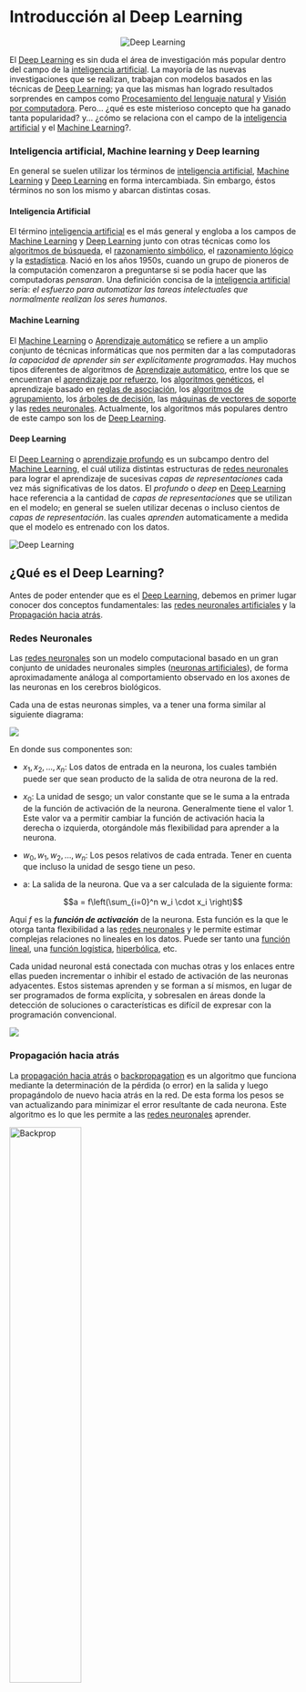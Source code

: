 # Introducción al Deep Learning

<center><img src="https://iaarhub.github.io/images/Inteligencia-Artificial-Deep-Learning.jpg" title="Deep Learning" alt="Deep Learning"></center>

El [Deep Learning](https://es.wikipedia.org/wiki/Aprendizaje_profundo) es sin duda el área de investigación más popular dentro del campo de la [inteligencia artificial](https://iaarhub.github.io/capacitacion/2017/04/30/introduccion-a-la-inteligencia-artificial/). La mayoría de las nuevas investigaciones que se realizan, trabajan con modelos basados en las técnicas de [Deep Learning](https://es.wikipedia.org/wiki/Aprendizaje_profundo); ya que las mismas han logrado resultados sorprendes en campos como [Procesamiento del lenguaje natural](https://es.wikipedia.org/wiki/Procesamiento_de_lenguajes_naturales) y [Visión por computadora](https://es.wikipedia.org/wiki/Visi%C3%B3n_artificial). Pero... ¿qué es este misterioso concepto que ha ganado tanta popularidad? y... ¿cómo se relaciona con el campo de la [inteligencia artificial](https://iaarhub.github.io/capacitacion/2017/04/30/introduccion-a-la-inteligencia-artificial/) y el [Machine Learning](http://relopezbriega.github.io/category/machine-learning.html)?. 

### Inteligencia artificial, Machine learning y Deep learning <a name="IA-ML-DL"></a>

En general se suelen utilizar los términos de [inteligencia artificial](https://iaarhub.github.io/capacitacion/2017/04/30/introduccion-a-la-inteligencia-artificial/), [Machine Learning](http://relopezbriega.github.io/category/machine-learning.html) y [Deep Learning](https://es.wikipedia.org/wiki/Aprendizaje_profundo) en forma intercambiada. Sin embargo, éstos términos no son los mismo y abarcan distintas cosas. 

#### Inteligencia Artificial

El término [inteligencia artificial](https://iaarhub.github.io/capacitacion/2017/04/30/introduccion-a-la-inteligencia-artificial/) es el más general y engloba a los campos de [Machine Learning](http://relopezbriega.github.io/category/machine-learning.html) y [Deep Learning](https://es.wikipedia.org/wiki/Aprendizaje_profundo) junto con otras técnicas como los [algoritmos de búsqueda](https://es.wikipedia.org/wiki/Algoritmo_de_b%C3%BAsqueda), el [razonamiento simbólico](https://es.wikipedia.org/wiki/Inteligencia_artificial_simb%C3%B3lica), el [razonamiento lógico](https://en.wikipedia.org/wiki/Logical_reasoning) y la [estadística](http://relopezbriega.github.io/category/pobabilidad-y-estadistica.html). Nació en los años 1950s, cuando un grupo de pioneros de la computación comenzaron a preguntarse si se podía hacer que las computadoras *pensaran*. Una definición concisa de la [inteligencia artificial](https://iaarhub.github.io/capacitacion/2017/04/30/introduccion-a-la-inteligencia-artificial/) sería: *el esfuerzo para automatizar las tareas intelectuales que normalmente realizan los seres humanos*. 

#### Machine Learning

El [Machine Learning](http://relopezbriega.github.io/category/machine-learning.html) o [Aprendizaje automático](http://relopezbriega.github.io/category/machine-learning.html) se refiere a un amplio conjunto de técnicas informáticas que nos permiten dar a las computadoras *la capacidad de aprender sin ser explícitamente programadas*. Hay muchos tipos diferentes de algoritmos de [Aprendizaje automático](http://relopezbriega.github.io/category/machine-learning.html), entre los que se encuentran el [aprendizaje por refuerzo](https://es.wikipedia.org/wiki/Aprendizaje_por_refuerzo), los [algoritmos genéticos](https://es.wikipedia.org/wiki/Algoritmo_gen%C3%A9tico), el aprendizaje basado en [reglas de asociación](https://es.wikipedia.org/wiki/Reglas_de_asociaci%C3%B3n), los [algoritmos de agrupamiento](https://es.wikipedia.org/wiki/Algoritmo_de_agrupamiento), los [árboles de decisión](https://es.wikipedia.org/wiki/%C3%81rbol_de_decisi%C3%B3n), las [máquinas de vectores de soporte](https://es.wikipedia.org/wiki/M%C3%A1quinas_de_vectores_de_soporte) y las [redes neuronales](https://es.wikipedia.org/wiki/Red_neuronal_artificial). Actualmente, los algoritmos más populares dentro de este campo son los de [Deep Learning](https://es.wikipedia.org/wiki/Aprendizaje_profundo).

#### Deep Learning

El [Deep Learning](https://es.wikipedia.org/wiki/Aprendizaje_profundo) o [aprendizaje profundo](https://es.wikipedia.org/wiki/Aprendizaje_profundo) es un subcampo dentro del [Machine Learning](http://relopezbriega.github.io/category/machine-learning.html), el cuál utiliza distintas estructuras de [redes neuronales](https://es.wikipedia.org/wiki/Red_neuronal_artificial) para lograr el aprendizaje de sucesivas *capas de representaciones* cada vez más significativas de los datos. El *profundo* o *deep* en [Deep Learning](https://es.wikipedia.org/wiki/Aprendizaje_profundo) hace referencia a la cantidad de *capas de representaciones* que se utilizan en el modelo; en general se suelen utilizar decenas o incluso cientos de *capas de representación*. las cuales *aprenden* automaticamente a medida que el modelo es entrenado con los datos.

<img src="https://iaarhub.github.io/images/DL.png" title="Deep Learning" alt="Deep Learning">

## ¿Qué es el Deep Learning? <a name="Que-es-DL"></a>

Antes de poder entender que es el [Deep Learning](https://es.wikipedia.org/wiki/Aprendizaje_profundo), debemos en primer lugar conocer dos conceptos fundamentales: las [redes neuronales artificiales](https://es.wikipedia.org/wiki/Red_neuronal_artificial) y la [Propagación hacia atrás](https://es.wikipedia.org/wiki/Propagaci%C3%B3n_hacia_atr%C3%A1s).


### Redes Neuronales 

Las [redes neuronales](https://es.wikipedia.org/wiki/Red_neuronal_artificial) son un modelo computacional basado en un gran conjunto de unidades neuronales simples ([neuronas artificiales](https://es.wikipedia.org/wiki/Neurona_de_McCulloch-Pitts)), de forma aproximadamente análoga al comportamiento observado en los axones de las neuronas en los cerebros biológicos. 

Cada una de estas neuronas simples, va a tener una forma similar al siguiente diagrama:

<img src="https://relopezbriega.github.io/images/neurona.png">

En donde sus componentes son:

* $x_1, x_2, \dots, x_n$: Los datos de entrada en la neurona, los cuales también puede ser que sean producto de la salida de otra neurona de la red.

* $x_0$: La unidad de sesgo; un valor constante que se le suma a la entrada de la función de activación de la neurona. Generalmente tiene el valor 1. Este valor va a permitir cambiar la función de activación hacia la derecha o izquierda, otorgándole más flexibilidad para aprender a la neurona.

* $w_0, w_1, w_2, \dots, w_n$: Los pesos relativos de cada entrada. Tener en cuenta que incluso la unidad de sesgo tiene un peso.

* a: La salida de la neurona. Que va a ser calculada de la siguiente forma:

$$a = f\left(\sum_{i=0}^n w_i \cdot x_i \right)$$

Aquí $f$ es la ***función de activación*** de la neurona. Esta función es la que le otorga tanta flexibilidad a las [redes neuronales](https://es.wikipedia.org/wiki/Red_neuronal_artificial) y le permite estimar complejas relaciones no lineales en los datos. Puede ser tanto una [función lineal](https://es.wikipedia.org/wiki/Funci%C3%B3n_lineal), una [función logística](https://es.wikipedia.org/wiki/Funci%C3%B3n_log%C3%ADstica), [hiperbólica](https://es.wikipedia.org/wiki/Funci%C3%B3n_hiperb%C3%B3lica), etc.

Cada unidad neuronal está conectada con muchas otras y los enlaces entre ellas pueden incrementar o inhibir el estado de activación de las neuronas adyacentes. Estos sistemas aprenden y se forman a sí mismos, en lugar de ser programados de forma explícita, y sobresalen en áreas donde la detección de soluciones o características es difícil de expresar con la programación convencional.

<img src="https://iaarhub.github.io/images/neural_network.svg">


### Propagación hacia atrás 

La [propagación hacia atrás](https://es.wikipedia.org/wiki/Propagaci%C3%B3n_hacia_atr%C3%A1s) o [backpropagation](https://es.wikipedia.org/wiki/Propagaci%C3%B3n_hacia_atr%C3%A1s) es un algoritmo que funciona mediante la determinación de la pérdida (o error) en la salida y luego propagándolo de nuevo hacia atrás en la red. De esta forma los pesos se van actualizando para minimizar el error resultante de cada neurona. Este algoritmo es lo que les permite a las [redes neuronales](https://es.wikipedia.org/wiki/Red_neuronal_artificial) aprender.

<img src="https://iaarhub.github.io/images/backprop.png" title="Backprop" alt="Backprop" width="50%" height="50%">


### ¿Cómo funciona el Deep Learning?  <a name="como-funciona-DL"></a>

En general, cualquier técnica de [Machine Learning](http://relopezbriega.github.io/category/machine-learning.html) trata de realizar la asignación de entradas (por ejemplo, imágenes) a salidas objetivo (Por ejemplo, la etiqueta "gato"), mediante la observación de un gran número de ejemplos de entradas y salidas. El [Deep Learning](https://es.wikipedia.org/wiki/Aprendizaje_profundo) realiza este mapeo de entrada-a-objetivo por medio de una [red neuronal artificial](https://es.wikipedia.org/wiki/Red_neuronal_artificial) que está compuesta de un número grande de *capas* dispuestas en forma de jerarquía. La [red](https://es.wikipedia.org/wiki/Red_neuronal_artificial) aprende algo simple en la capa inicial de la jerarquía y luego envía esta información a la siguiente capa. La siguiente capa toma esta información simple, lo combina en algo que es un poco más complejo, y lo pasa a la tercer capa. Este proceso continúa de forma tal que cada capa de la jerarquía construye algo más complejo de la entrada que recibió de la capa anterior. De esta forma, la [red](https://es.wikipedia.org/wiki/Red_neuronal_artificial) irá *aprendiendo* por medio de la exposición a los datos de ejemplo.

La especificación de lo que cada *capa* hace a la entrada que recibe es almacenada en los *pesos* de la capa, que en esencia, no son más que números. Utilizando terminología más técnica podemos decir que la transformación de datos que se produce en la *capa* es *parametrizada* por sus *pesos*. Para que la [red](https://es.wikipedia.org/wiki/Red_neuronal_artificial) aprenda debemos encontrar los *pesos* de todas las *capas* de forma tal que la [red](https://es.wikipedia.org/wiki/Red_neuronal_artificial) realice un mapeo perfecto entre los ejemplos de entrada con sus respectivas salidas objetivo. Pero el problema reside en que una [red](https://es.wikipedia.org/wiki/Red_neuronal_artificial) de [Deep Learning](https://es.wikipedia.org/wiki/Aprendizaje_profundo) puede tener millones de *parámetros*, por lo que encontrar el valor correcto de todos ellos puede ser una tarea realmente muy difícil, especialmente si la modificación del valor de uno de ellos afecta a todos los demás.

<img src="https://iaarhub.github.io/images/DL1.png" title="Deep Learning" alt="Deep Learning">

Para poder controlar algo, en primer lugar debemos poder observarlo. En este sentido, para controlar la salida de la [red neuronal](https://es.wikipedia.org/wiki/Red_neuronal_artificial), deberíamos poder medir cuan lejos esta la salida que obtuvimos de la que se esperaba obtener. Este es el trabajo de la *[función de pérdida](https://en.wikipedia.org/wiki/Loss_functions_for_classification)* de la [red](https://es.wikipedia.org/wiki/Red_neuronal_artificial). Esta función toma las predicciones que realiza el modelo y los valores objetivos (lo que realmente esperamos que la [red](https://es.wikipedia.org/wiki/Red_neuronal_artificial) produzca), y calcula cuán lejos estamos de ese valor, de esta manera, podemos capturar que tan bien esta funcionando el modelo para el ejemplo especificado. El truco fundamental del [Deep Learning](https://es.wikipedia.org/wiki/Aprendizaje_profundo) es utilizar el valor que nos devuelve esta  *[función de pérdida](https://en.wikipedia.org/wiki/Loss_functions_for_classification)* para retroalimentar la  [red](https://es.wikipedia.org/wiki/Red_neuronal_artificial) y ajustar los *pesos* en la dirección que vayan reduciendo la *pérdida* del modelo para cada ejemplo. Este ajuste, es el trabajo del *optimizador*, el cuál implementa la [propagación hacia atrás](https://es.wikipedia.org/wiki/Propagaci%C3%B3n_hacia_atr%C3%A1s). 

<img src="https://iaarhub.github.io/images/DL3.png" title="Deep Learning" alt="Deep Learning">

Resumiendo, el funcionamiento sería el siguiente: inicialmente, los *pesos* de cada *capa* son asignados en forma aleatoria, por lo que la [red](https://es.wikipedia.org/wiki/Red_neuronal_artificial) simplemente implementa una serie de transformaciones aleatorias. En este primer paso, obviamente la salida del modelo dista bastante del ideal que deseamos obtener, por lo que el valor de la *[función de pérdida](https://en.wikipedia.org/wiki/Loss_functions_for_classification)* va a ser bastante alto. Pero a medida que la [red](https://es.wikipedia.org/wiki/Red_neuronal_artificial) va procesando nuevos casos, los *pesos* se van ajustando de forma tal de ir reduciendo cada vez más el valor de la *[función de pérdida](https://en.wikipedia.org/wiki/Loss_functions_for_classification)*. Este proceso es el que se conoce como *entrenamiento* de la [red](https://es.wikipedia.org/wiki/Red_neuronal_artificial), el cual repetido una suficiente cantidad de veces, generalmente 10 iteraciones de miles de ejemplos, logra que los *pesos* se ajusten a los que minimizan la *[función de pérdida](https://en.wikipedia.org/wiki/Loss_functions_for_classification)*. Una [red](https://es.wikipedia.org/wiki/Red_neuronal_artificial) que ha minimizado la *pérdida* es la que logra los resultados que mejor se ajustan a las salidas objetivo, es decir, que el modelo se encuentra *entrenado*. 



## Arquitecturas de Deep Learning <a name="arquitectura-DL"></a>

La estructura de datos fundamental de una [red neuronal](https://es.wikipedia.org/wiki/Red_neuronal_artificial) está vagamente inspirada en el cerebro humano. Cada una de nuestras células cerebrales (neuronas) está conectada a muchas otras neuronas por sinapsis. A medida que experimentamos e interactuamos con el mundo, nuestro cerebro crea nuevas conexiones, refuerza algunas conexiones y debilita a los demás. De esta forma, en nuestro cerebro se desarrollan ciertas regiones que se especializan en el procesamiento de determinadas *entradas*. Así vamos a tener un área especializada en la visión, otra que se especializa en la audición, otra para el lenguaje, etc. De forma similar, dependiendo del tipo de *entradas* con las que trabajemos, van a existir distintas *arquitecturas* de [redes neuronales](https://es.wikipedia.org/wiki/Red_neuronal_artificial) que mejor se adaptan para procesar esa información. Algunas de las arquitecturas más populares son:

### Redes neuronales prealimentadas

Las [Redes neuronales prealimentadas](https://es.wikipedia.org/wiki/Red_neuronal_prealimentada) fueron las primeras que se desarrollaron y son el modelo más sencillo. En estas redes la información se mueve en una sola dirección: hacia adelante. Los principales exponentes de este tipo de arquitectura son el [perceptrón](https://es.wikipedia.org/wiki/Perceptr%C3%B3n) y el [perceptrón multicapa](https://es.wikipedia.org/wiki/Perceptr%C3%B3n_multicapa). Se suelen utilizar en problemas de clasificación simples. 

<img src="https://iaarhub.github.io/images/perceptron.png" title="Perceptrón multicapa" alt="Perceptrón multicapa">


### Redes neuronales convolucionales

Las [redes neuronales convolucionales](http://relopezbriega.github.io/blog/2016/08/02/redes-neuronales-convolucionales-con-tensorflow/) son muy similares a las [redes neuronales](https://es.wikipedia.org/wiki/Red_neuronal_artificial) ordinarias como el [perceptron multicapa](https://es.wikipedia.org/wiki/Perceptr%C3%B3n_multicapa); se componen de [neuronas](https://es.wikipedia.org/wiki/Neurona) que tienen *pesos* y *sesgos* que pueden aprender. Cada [neurona](https://es.wikipedia.org/wiki/Neurona) recibe algunas entradas, realiza un [producto escalar](https://es.wikipedia.org/wiki/Producto_escalar) y luego aplica una función de activación. Al igual que en el [perceptron multicapa](https://es.wikipedia.org/wiki/Perceptr%C3%B3n_multicapa) también vamos a tener una *función de pérdida o costo* sobre la última capa, la cual estará totalmente conectada. Lo que diferencia a las [redes neuronales convolucionales](http://relopezbriega.github.io/blog/2016/08/02/redes-neuronales-convolucionales-con-tensorflow/) es que suponen explícitamente que las entradas son imágenes, lo que nos permite codificar ciertas propiedades en la arquitectura; permitiendo ganar en eficiencia y reducir la cantidad de parámetros en la red. 

En general, las [redes neuronales convolucionales](http://relopezbriega.github.io/blog/2016/08/02/redes-neuronales-convolucionales-con-tensorflow/) van a estar construidas con una estructura que contendrá 3 tipos distintos de capas:

1. Una capa [convolucional](https://es.wikipedia.org/wiki/Convoluci%C3%B3n), que es la que le da le nombre a la red.
2. Una capa de reducción o de *pooling*, la cual va a reducir la cantidad de parámetros al quedarse con las características más comunes.
3. Una capa clasificadora totalmente conectada, la cual nos va dar el resultado final de la red.

Algunas implementaciones específicas que podemos encontrar sobre este tipo de redes son: [inception v3](https://keras.io/applications/#inceptionv3), [ResNet](https://keras.io/applications/#resnet50), [VGG16](https://keras.io/applications/#vgg16) y [xception](https://keras.io/applications/#xception), entre otras. Todas ellas han logrado excelentes resultados.

<img src="https://iaarhub.github.io/images/cnn.png" title="Redes neuronales convolucionales" alt="Redes neuronales convolucionales" width="70%" height="70%">

### Redes neuronales recurrentes

Los seres humanos no comenzamos nuestro pensamiento desde cero cada segundo, sino que los mismos tienen una persistencia. Las [Redes neuronales prealimentadas](https://es.wikipedia.org/wiki/Red_neuronal_prealimentada) tradicionales no cuentan con esta persistencia, y esto parece una deficiencia importante. Las [Redes neuronales recurrentes](https://en.wikipedia.org/wiki/Recurrent_neural_network) abordan este problema. Son redes con bucles de retroalimentación, que permiten que la información persista.

Una [Red neural recurrente](https://es.wikipedia.org/wiki/Red_neuronal_prealimentada) puede ser pensada como una red con múltiples copias de ella misma, en las que cada una de ellas pasa un mensaje a su sucesor. Esta naturaleza en forma de cadena revela que las [Redes neurales recurrentes](https://es.wikipedia.org/wiki/Red_neuronal_prealimentada) están íntimamente relacionadas con las secuencias y listas; por lo que son ideales para trabajar con este tipo de datos. En los últimos años, ha habido un éxito increíble aplicando [Redes neurales recurrentes](https://es.wikipedia.org/wiki/Red_neuronal_prealimentada)  a una variedad de problemas como: reconocimiento de voz, modelado de lenguaje, traducción, subtítulos de imágenes y la lista continúa.

Las [redes de memoria de largo plazo a corto plazo](https://en.wikipedia.org/wiki/Long_short-term_memory) - generalmente llamadas [LSTMs](https://en.wikipedia.org/wiki/Long_short-term_memory) - son un tipo especial de [Redes neurales recurrentes](https://es.wikipedia.org/wiki/Red_neuronal_prealimentada), capaces de aprender dependencias a largo plazo. Ellas también tienen una estructura como cadena, pero el módulo de repetición tiene una estructura diferente. En lugar de tener una sola capa de red neuronal, tiene cuatro, que interactúan de una manera especial permitiendo tener una memoria a más largo plazo.

<img src="https://iaarhub.github.io/images/rnn.png" title="Redes neuronales recurrentes" alt="Redes neuronales recurrentes" width="50%" height="50%">

Para más información sobre diferentes arquitecturas de [redes neuronales](https://es.wikipedia.org/wiki/Red_neuronal_artificial) pueden visitar el siguiente artículo de [wikipedia](https://en.wikipedia.org/wiki/Types_of_artificial_neural_networks).

## Logros del Deep Learning <a name="logros-DL"></a>

En los últimos años el [Deep Learning](https://es.wikipedia.org/wiki/Aprendizaje_profundo) ha producido toda una revolución en el campo del [Machine Learning](http://relopezbriega.github.io/category/machine-learning.html), con resultados notables en todos los problemas de *percepción*, como *ver* y *escuchar*, problemas que implican habilidades que parecen muy naturales e intuitivas para los seres humanos, pero que desde hace tiempo se han mostrado difíciles para las máquinas. En particular, el [Deep Learning](https://es.wikipedia.org/wiki/Aprendizaje_profundo) ha logrado los siguientes avances, todos ellos en áreas históricamente difíciles del [Machine Learning](http://relopezbriega.github.io/category/machine-learning.html).

* Un nivel casi humano para la clasificación de imágenes.
* Un nivel casi humano para el reconocimiento del lenguaje hablado.
* Un nivel casi humano en el reconocimiento de escritura.
* Grandes mejoras en traducciones de lenguas.
* Grandes mejoras en conversaciones *text-to-speech*.
* Asistentes digitales como Google Now o Siri.
* Un nivel casi humano en autos autónomos.
* Mejores resultados de búsqueda en la web.
* Grandes mejoras para responder preguntas en lenguaje natural.
* Alcanzado Nivel maestro (superior al humano) en varios juegos.

En muchos sentidos, el [Deep Learning](https://es.wikipedia.org/wiki/Aprendizaje_profundo) todavía sigue siendo un campo misterioso para explorar, por lo que seguramente veremos nuevos avances en nuevas áreas utilizando estas técnicas. Tal vez algún día el [Deep Learning](https://es.wikipedia.org/wiki/Aprendizaje_profundo) ayuda a los seres humanos a hacer ciencia, desarrollar software y mucho más.

## ¿Por qué estos sorprendentes resultados surgen ahora?  <a name="por-que-ahora-DL"></a>

Muchos de los conceptos del [Deep Learning](https://es.wikipedia.org/wiki/Aprendizaje_profundo) se desarrollaron en los años 80s y 90s, algunos incluso mucho antes. Sin embargo, los primeros resultados exitosos del [Deep Learning](https://es.wikipedia.org/wiki/Aprendizaje_profundo) surgieron en los últimos 5 años. ¿qué fue lo que cambio para lograr la popularidad y éxito de los modelos basados en [Deep Learning](https://es.wikipedia.org/wiki/Aprendizaje_profundo) en estos últimos años? 

Si bien existen múltiples factores para explicar esta *revolución* del [Deep Learning](https://es.wikipedia.org/wiki/Aprendizaje_profundo), los dos principales componentes parecen ser la **disponibilidad de masivos volúmenes de datos**, lo que actualmente se conoce bajo el nombre de [Big Data](https://es.wikipedia.org/wiki/Big_data); y el **progreso en el poder de computo**, especialmente gracias a los [GPUs](https://es.wikipedia.org/wiki/Unidad_de_procesamiento_gr%C3%A1fico). Entonces, dentro de los factores que explican esta popularidad de los modelos de [Deep Learning](https://es.wikipedia.org/wiki/Aprendizaje_profundo) podemos encontrar:

* **La disponibilidad de conjuntos de datos enormes y de buena calidad**. Gracias a la  revolución digital en que nos encontramos, podemos generar conjuntos de datos enormes con los cuales alimentar a los algoritmos de [Deep Learning](https://es.wikipedia.org/wiki/Aprendizaje_profundo), los cuales necesitan de muchos datos para poder *generalizar*.

* **Computación paralela masiva con [GPUs](https://es.wikipedia.org/wiki/Unidad_de_procesamiento_gr%C3%A1fico)**. En líneas generales, los modelos de [redes neuronales](http://relopezbriega.github.io/category/redes-neuronales.html) no son más que complicados cálculos numéricos que se realizan en paralelo. Gracias al desarrollo de los [GPUs](https://es.wikipedia.org/wiki/Unidad_de_procesamiento_gr%C3%A1fico) estos cálculos ahora se pueden realizar en forma mucho más rápida, permitiendo que podamos entrenar modelos más profundos y grandes. 

* **Funciones de activación amigables para [Backpropagation](https://es.wikipedia.org/wiki/Propagaci%C3%B3n_hacia_atr%C3%A1s)**. La [progación hacia atrás](https://es.wikipedia.org/wiki/Propagaci%C3%B3n_hacia_atr%C3%A1s) o [Backpropagation](https://es.wikipedia.org/wiki/Propagaci%C3%B3n_hacia_atr%C3%A1s) es el algoritmo fundamental que hace funcionar a las [redes neuronales](http://relopezbriega.github.io/category/redes-neuronales.html); pero la forma en que trabaja implica cálculos realmente complicados. La transición desde funciones de activación como `tanh` o `sigmoid` a funciones como <a href="https://en.wikipedia.org/wiki/Rectifier_(neural_networks)">ReLU</a> o [SELU](https://arxiv.org/abs/1706.02515) han simplificado estos problemas. 

* **Nuevas arquitecturas**. Arquitecturas como [Resnets](https://arxiv.org/abs/1512.03385), [inception](https://www.cs.unc.edu/~wliu/papers/GoogLeNet.pdf) y [GAN](https://en.wikipedia.org/wiki/Generative_adversarial_networks) mantienen el campo actualizado y continúan aumentando las flexibilidad de los modelos. 

* **Nuevas técnicas de <a href="https://en.wikipedia.org/wiki/Regularization_(mathematics)">regularización</a>**. Técnicas como <a href="https://en.wikipedia.org/wiki/Dropout_(neural_networks)">dropout</a>, [batch normalization](https://arxiv.org/abs/1502.03167) y [data-augmentation](https://arxiv.org/pdf/1609.08764.pdf) nos permiten entrenar redes más grandes con menos peligro de [sobreajuste](http://relopezbriega.github.io/blog/2016/05/29/machine-learning-con-python-sobreajuste/).

* **Optimizadores más robustos**. La [optimización](http://relopezbriega.github.io/blog/2017/01/18/problemas-de-optimizacion-con-python/) es fundamental para el funcionamiento de las [redes neuronales](http://relopezbriega.github.io/category/redes-neuronales.html). Mejoras sobre el tradicional procedimiento de [SGD](https://en.wikipedia.org/wiki/Stochastic_gradient_descent), como [ADAM](https://arxiv.org/pdf/1412.6980.pdf) han ayudado a mejorar el rendimiento de los modelos.

* **Plataformas de software**. Herramientas como [TensorFlow](https://www.tensorflow.org/), [Theano](http://deeplearning.net/software/theano/), [Keras](https://keras.io/), [CNTK](https://www.microsoft.com/en-us/research/product/cognitive-toolkit/), [PyTorch](http://pytorch.org/), [Chainer](https://chainer.org/), y [mxnet](http://mxnet.io/) nos permiten crear prototipos en forma más rápida y trabajar con [GPUs](https://es.wikipedia.org/wiki/Unidad_de_procesamiento_gr%C3%A1fico) sin tantas complicaciones. Nos permiten enfocarnos en la estructura del modelo sin tener que preocuparnos por los detalles de más bajo nivel.

Otra razón por la que el [Deep Learning](https://es.wikipedia.org/wiki/Aprendizaje_profundo) ha tenido tanta repercusión últimamente además de ofrecer un mejor rendimiento en muchos problemas; es que el [Deep Learning](https://es.wikipedia.org/wiki/Aprendizaje_profundo) esta haciendo la resolución de problemas mucho más fácil, ya que automatiza completamente lo que solía ser uno de los pasos más difíciles y cruciales en el flujo de trabajo de [Machine Learning](http://relopezbriega.github.io/category/machine-learning.html): la *[ingeniería de atributos](https://en.wikipedia.org/wiki/Feature_engineering)*. Antes del [Deep Learning](https://es.wikipedia.org/wiki/Aprendizaje_profundo), para poder entrenar un modelo, primero debíamos refinar las *entradas* para adaptarlas al tipo de transformación del modelo; teníamos que cuidadosamente [seleccionar los atributos](http://relopezbriega.github.io/blog/2016/04/15/ejemplo-de-machine-learning-con-python-seleccion-de-atributos/) más representativos y desechar los poco informativos. El [Deep Learning](https://es.wikipedia.org/wiki/Aprendizaje_profundo), en cambio, automatiza este proceso; aprendemos todos los atributos de una sola pasada y el mismo modelo se encarga de adaptarse y quedarse con lo más representativo.  

## ¿Cómo mantenerse actualizado en el campo de Deep Learning? <a name="actualizado-DL"></a>

El campo del [Deep Learning](https://es.wikipedia.org/wiki/Aprendizaje_profundo) se mueve muy rapidamente, con varios *papers* que se publican por mes; por tal motivo, mantenerse actualizado con las últimas tendencias del campo puede ser bastante complicado. Algunos consejos pueden ser:

* **Estarse atento a las publicaciones en [arxiv](https://arxiv.org/)**, especialmente a la sección de [machine learning](https://arxiv.org/list/stat.ML/recent). La mayoría de los *papers* más relevantes, los vamos a poder encontrar en esa plataforma.

* **Seguir el blog de [keras](https://blog.keras.io/)** en el cual podemos encontrar como implementar varios modelos utilizando esta genial librería.

* **Seguir el blog de [openai](https://blog.openai.com/)** en dónde detallan las investigaciones que van realizando, especialmente trabajando con [GANs](https://en.wikipedia.org/wiki/Generative_adversarial_networks).

* **Seguir el blog de [Google research](https://research.googleblog.com/)**; en dónde se viene haciendo bastante foco en los modelos de [Deep Learning](https://es.wikipedia.org/wiki/Aprendizaje_profundo).

* **Utilizar la sección de Machine Learning de [reddit](https://www.reddit.com/r/MachineLearning/)**.

* **Suscribirse al podcast [Talking machines](http://www.thetalkingmachines.com/)**; en dónde se entrevista a los principales exponentes del campo de la [inteligencia artificial](https://iaarhub.github.io/capacitacion/2017/04/30/introduccion-a-la-inteligencia-artificial/).

* Por último, obviamente estar atentos a las **publicaciones que se realizan en [IAAR](https://www.facebook.com/groups/InteligenciaArtificialArgentina/)**. 
